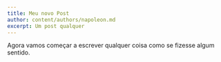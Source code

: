 ```yaml
---
title: Meu novo Post
author: content/authors/napoleon.md
excerpt: Um post qualquer
---
```

Agora vamos começar a escrever qualquer coisa como se fizesse algum sentido.
